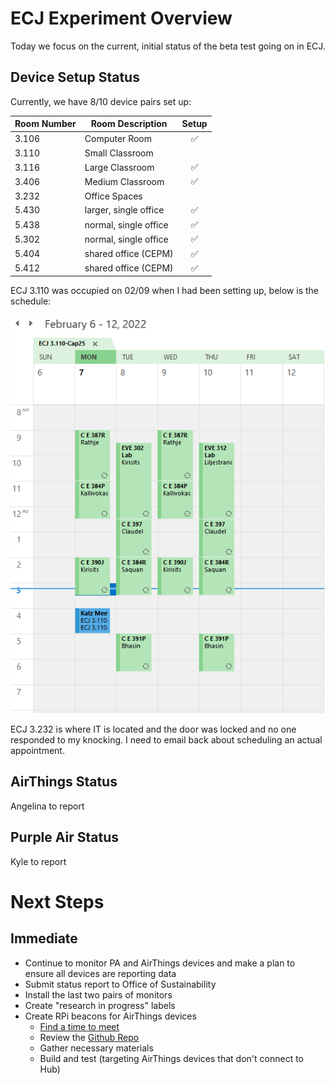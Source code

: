 # ECJ Experiment Overview
Today we focus on the current, initial status of the beta test going on in ECJ. 

## Device Setup Status
Currently, we have 8/10 device pairs set up:

| Room Number | Room Description |       Setup        |
| ----------- | ---------------- | :----------------: |
| 3.106       | Computer Room    | :white_check_mark: |
| 3.110       | Small Classroom  |  |
| 3.116       | Large Classroom  | :white_check_mark: |
| 3.406       | Medium Classroom | :white_check_mark: |
| 3.232       | Office Spaces    |  |
| 5.430       | larger, single office | :white_check_mark: |
| 5.438       | normal, single office | :white_check_mark: |
| 5.302       | normal, single office | :white_check_mark: |
| 5.404       | shared office (CEPM)  | :white_check_mark: |
| 5.412       | shared office (CEPM)  | :white_check_mark: |

ECJ 3.110 was occupied on 02/09 when I had been setting up, below is the schedule:

![3110_schedule](https://github.com/intelligent-environments-lab/bleed-orange-measure-iaq/blob/master/references/notes/ecj3110_schedule.png)

ECJ 3.232 is where IT is located and the door was locked and no one responded to my knocking. I need to email back about scheduling an actual appointment. 

## AirThings Status
Angelina to report

## Purple Air Status
Kyle to report

# Next Steps

## Immediate
* Continue to monitor PA and AirThings devices and make a plan to ensure all devices are reporting data
* Submit status report to Office of Sustainability
* Install the last two pairs of monitors
* Create "research in progress" labels
* Create RPi beacons for AirThings devices
  * [Find a time to meet](https://www.when2meet.com/?14560449-XKDE5)
  * Review the [Github Repo](https://github.com/kogant/waveplus-reader)
  * Gather necessary materials
  * Build and test (targeting AirThings devices that don't connect to Hub)
